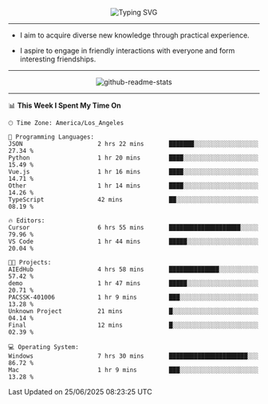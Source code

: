 <p align="center">
  <img src="https://readme-typing-svg.demolab.com?font=Fira+Code&weight=500&size=32&duration=2500&pause=1600&center=true&vCenter=true&random=false&width=1024&height=64&lines=Hi+there+%F0%9F%91%8B;I'm+delighted+you+could+make+it+here+%F0%9F%8E%89;I'm+Harry%2C+a+college+student+still+finding+my+way" alt="Typing SVG" />
</p>


---


- I aim to acquire diverse new knowledge through practical experience.

- I aspire to engage in friendly interactions with everyone and form interesting friendships.


---


<p align="center">
  <img src="https://github-readme-stats.vercel.app/api?username=Harry-Jing&show_icons=true" alt="github-readme-stats"/>
</p>


---

<!--START_SECTION:waka-->
📊 **This Week I Spent My Time On** 

```text
🕑︎ Time Zone: America/Los_Angeles

💬 Programming Languages: 
JSON                     2 hrs 22 mins       ███████░░░░░░░░░░░░░░░░░░   27.34 % 
Python                   1 hr 20 mins        ████░░░░░░░░░░░░░░░░░░░░░   15.49 % 
Vue.js                   1 hr 16 mins        ████░░░░░░░░░░░░░░░░░░░░░   14.71 % 
Other                    1 hr 14 mins        ████░░░░░░░░░░░░░░░░░░░░░   14.26 % 
TypeScript               42 mins             ██░░░░░░░░░░░░░░░░░░░░░░░   08.19 % 

🔥 Editors: 
Cursor                   6 hrs 55 mins       ████████████████████░░░░░   79.96 % 
VS Code                  1 hr 44 mins        █████░░░░░░░░░░░░░░░░░░░░   20.04 % 

🐱‍💻 Projects: 
AIEdHub                  4 hrs 58 mins       ██████████████░░░░░░░░░░░   57.42 % 
demo                     1 hr 47 mins        █████░░░░░░░░░░░░░░░░░░░░   20.71 % 
PACSSK-401006            1 hr 9 mins         ███░░░░░░░░░░░░░░░░░░░░░░   13.28 % 
Unknown Project          21 mins             █░░░░░░░░░░░░░░░░░░░░░░░░   04.14 % 
Final                    12 mins             █░░░░░░░░░░░░░░░░░░░░░░░░   02.39 % 

💻 Operating System: 
Windows                  7 hrs 30 mins       ██████████████████████░░░   86.72 % 
Mac                      1 hr 9 mins         ███░░░░░░░░░░░░░░░░░░░░░░   13.28 % 
```


 Last Updated on 25/06/2025 08:23:25 UTC
<!--END_SECTION:waka-->
